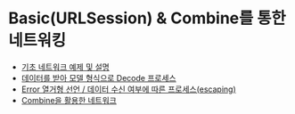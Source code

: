 # Basic(URLSession) & Combine를 통한 네트워킹
- [기초 네트워크 예제 및 설명](https://github.com/KayAhn0126/Network/blob/main/GithubProfile_BasicAndCombine/GithubProfile_BasicAndCombine.playground/Pages/URLSession.xcplaygroundpage/Contents.swift)
- [데이터를 받아 모델 형식으로 Decode 프로세스](https://github.com/KayAhn0126/Network/blob/main/GithubProfile_BasicAndCombine/GithubProfile_BasicAndCombine.playground/Pages/Decode%20Data.xcplaygroundpage/Contents.swift)
- [Error 열거형 선언 / 데이터 수신 여부에 따른 프로세스(escaping)](https://github.com/KayAhn0126/Network/blob/main/GithubProfile_BasicAndCombine/GithubProfile_BasicAndCombine.playground/Pages/Fetch%20Method.xcplaygroundpage/Contents.swift)
- [Combine을 활용한 네트워크](https://github.com/KayAhn0126/Network/blob/main/GithubProfile_BasicAndCombine/GithubProfile_BasicAndCombine.playground/Pages/Using%20Combine.xcplaygroundpage/Contents.swift)
